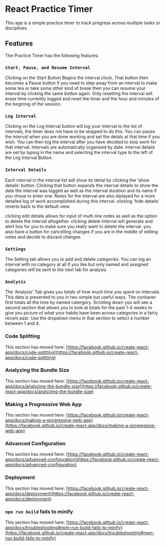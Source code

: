 # React Practice Timer

This app is a simple practice timer to track progress across multiple tasks or disciplines. 

## Features

The Practice Timer has the following features:

### `Start, Pause, and Resume Interval`

Clicking on the Start Button Begins the interval clock.
That button then becomes a Pause button if you need to step away from an interval to make some tea or take some other kind of break then you can resume your interval by clicking the same button again. Only resetting the interval will erase time currently logged and reset the timer and the hour and minutes of the beginnig of the session.

### `Log Interval`

Clicking on the Log Interval button will log your interval to the list of intervals, the timer does not have to be stopped to do this. You can pause the interval when you are done working and set the detals at that time if you wish. You can then log the interval after you have decided to stop work for that interval.
Intervals are automatically organized by date. Interval details are set by typing in the name and selecting the interval type to the left of the Log Interval Button. 

### `Interval Details`

Each interval in the interval list will show its detial by clicking the 'show details' button.
Clicking that button expands the  interval details to show the date the interval was logged as well as the interval duration and its name if you chose to enter one. Notes for the interval are also diplayed for a more detailed log of work accomplished during this interval. clicking 'hide details' reverts back to the default view.

clicking edit details allows for input of multi-line notes as well as the option to delete the interval altogether. 
clicking delete interval will generate and alert box for you to make sure you really want to delete the interval.
you also have a button for cancelling changes if you are in the middle of editing notes and decide to discard changes. 

### `Settings`

The Setting tab allows you to add and delete categories. 
You can log an interval with no category at all if you like but only named and assigned categories will be sent to the next tab for analysis.

### `Analysis`

The 'Analysis' Tab gives you totals of how much time you spent on intervals. This data is presented to you in two simple but useful ways. 
The contianer first totals all the time by named catergory. 
Scrolling down you will see a second section that allows you to look at totals for the past 1-4 weeks to give you picture of what your habits have been across categories in a fairly recent past. Use the dropdown menu in that section to select a number between 1 and 4. 



### Code Splitting

This section has moved here: [https://facebook.github.io/create-react-app/docs/code-splitting](https://facebook.github.io/create-react-app/docs/code-splitting)

### Analyzing the Bundle Size

This section has moved here: [https://facebook.github.io/create-react-app/docs/analyzing-the-bundle-size](https://facebook.github.io/create-react-app/docs/analyzing-the-bundle-size)

### Making a Progressive Web App

This section has moved here: [https://facebook.github.io/create-react-app/docs/making-a-progressive-web-app](https://facebook.github.io/create-react-app/docs/making-a-progressive-web-app)

### Advanced Configuration

This section has moved here: [https://facebook.github.io/create-react-app/docs/advanced-configuration](https://facebook.github.io/create-react-app/docs/advanced-configuration)

### Deployment

This section has moved here: [https://facebook.github.io/create-react-app/docs/deployment](https://facebook.github.io/create-react-app/docs/deployment)

### `npm run build` fails to minify

This section has moved here: [https://facebook.github.io/create-react-app/docs/troubleshooting#npm-run-build-fails-to-minify](https://facebook.github.io/create-react-app/docs/troubleshooting#npm-run-build-fails-to-minify)
